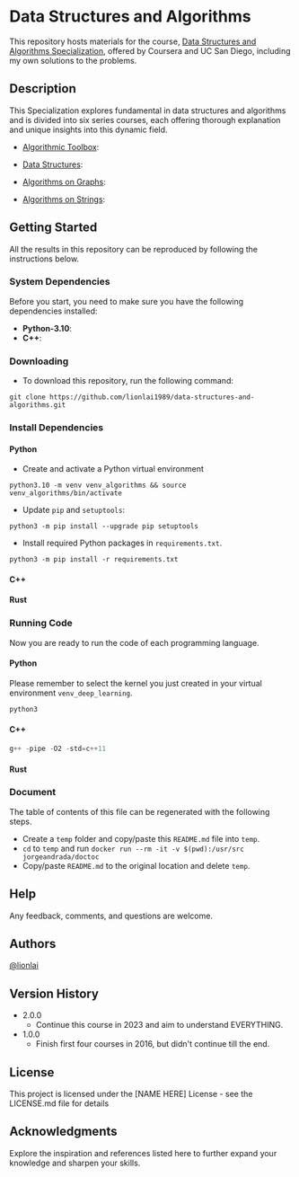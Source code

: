 # Data Structures and Algorithms
This repository hosts materials for the course, [Data Structures and Algorithms Specialization](https://www.coursera.org/specializations/data-structures-algorithms), offered by Coursera and UC San Diego, including my own solutions to the problems.


## Description
This Specialization explores fundamental in data structures and algorithms and is divided into six series courses, each offering thorough explanation and unique insights into this dynamic field.

- [Algorithmic Toolbox]():


- [Data Structures]():


- [Algorithms on Graphs]():


- [Algorithms on Strings]():


## Getting Started
All the results in this repository can be reproduced by following the instructions below.

### System Dependencies
Before you start, you need to make sure you have the following dependencies installed:
* **Python-3.10**:
* **C++**:


### Downloading
* To download this repository, run the following command:
```shell
git clone https://github.com/lionlai1989/data-structures-and-algorithms.git
```

### Install Dependencies
#### Python
- Create and activate a Python virtual environment
```
python3.10 -m venv venv_algorithms && source venv_algorithms/bin/activate
```
- Update `pip` and `setuptools`:
```
python3 -m pip install --upgrade pip setuptools
```
- Install required Python packages in `requirements.txt`.
```
python3 -m pip install -r requirements.txt
```

#### C++
#### Rust

### Running Code
Now you are ready to run the code of each programming language.

#### Python
Please remember to select the kernel you just created in your virtual environment `venv_deep_learning`.
```python
python3
```

#### C++
```cpp
g++ -pipe -O2 -std=c++11
```

#### Rust

### Document
The table of contents of this file can be regenerated with the following steps.
- Create a `temp` folder and copy/paste this `README.md` file into `temp`.
- `cd` to `temp` and run `docker run --rm -it -v $(pwd):/usr/src jorgeandrada/doctoc`
- Copy/paste `README.md` to the original location and delete `temp`.


## Help

Any feedback, comments, and questions are welcome.

## Authors
[@lionlai](https://github.com/lionlai1989)

## Version History

* 2.0.0
    * Continue this course in 2023 and aim to understand EVERYTHING.
* 1.0.0
    * Finish first four courses in 2016, but didn't continue till the end.

## License

This project is licensed under the [NAME HERE] License - see the LICENSE.md file
for details

## Acknowledgments
Explore the inspiration and references listed here to further expand your knowledge and sharpen your skills.

<!-- 
Before reading ".py" files, you should read the corresponding **".pdf"** file. PDF files have information about what the **purpose** of assignments is and what **input** and **output** should look like. If you have any other questions, feel free to ask me. 
###Note: Using [Unicode Entity Codes for Math](http://symbolcodes.tlt.psu.edu/bylanguage/mathchart.html) to edit math equations.<br>
###Note: Using [Gravizo](http://g.gravizo.com/#howto) and [Graphviz](http://www.graphviz.org/Gallery.php) to draw charts.<br> -->
